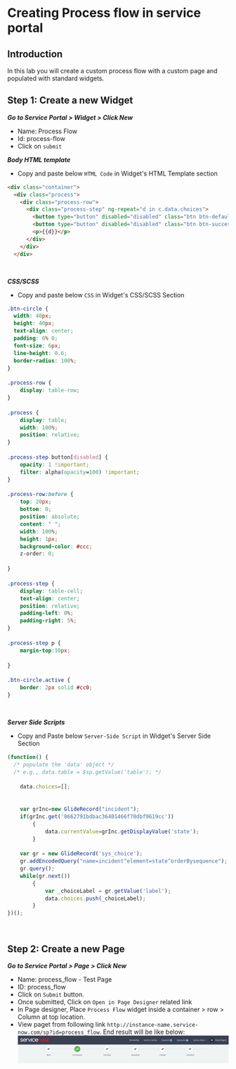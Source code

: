 # Creating Process flow in service portal
## Introduction
In this lab you will create a custom process flow with a custom page and populated with standard widgets.

## Step 1: Create a new Widget
***Go to Service Portal > Widget > Click New***
- Name: Process Flow
- Id: process-flow
- Click on `submit`

***Body HTML template***
- Copy and paste below `HTML Code` in Widget's HTML Template section
```HTML
<div class="container">
  <div class="process">
    <div class="process-row">
      <div class="process-step" ng-repeat="d in c.data.choices">
        <button type="button" disabled="disabled" class="btn btn-default btn-circle" ng-if="c.data.currentValue!=d"><i class="fa fa-check fa-3x" aria-hidden="true"></i></button>
        <button type="button" disabled="disabled" class="btn btn-success btn-circle" ng-if="c.data.currentValue==d"><i class="fa fa-check fa-3x" aria-hidden="true"></i></button>  
        <p>{{d}}</p>       	
      </div>
    </div>
  </div>
```
<br/>

***CSS/SCSS***
- Copy and paste below `CSS` in Widget's CSS/SCSS Section
```CSS
.btn-circle {
  width: 40px;
  height: 40px;
  text-align: center;
  padding: 6% 0;
  font-size: 6px;
  line-height: 0.6;
  border-radius: 100%;
}

.process-row {
    display: table-row;
}

.process {
    display: table;     
    width: 100%;
    position: relative;
}

.process-step button[disabled] {
    opacity: 1 !important;
    filter: alpha(opacity=100) !important;
}

.process-row:before {
    top: 20px;
    bottom: 0;
    position: absolute;
    content: " ";
    width: 100%;
    height: 1px;
    background-color: #ccc;
    z-order: 0;
    
}

.process-step {    
    display: table-cell;
    text-align: center;
    position: relative;
    padding-left: 0%;
    padding-right: 5%;
}

.process-step p {
    margin-top:10px;
    
}

.btn-circle.active {
    border: 2px solid #cc0;
}

```
<br/>

***Server Side Scripts***
- Copy and Paste below `Server-Side Script` in Widget's Server Side Section
```javascript
(function() {
  /* populate the 'data' object */
  /* e.g., data.table = $sp.getValue('table'); */

	data.choices=[];
	
	
	var grInc=new GlideRecord("incident");
	if(grInc.get('8662791bdbac36401466f78dbf9619cc'))
		{
			data.currentValue=grInc.getDisplayValue('state');
		}
	
	var gr = new GlideRecord('sys_choice');
	gr.addEncodedQuery("name=incident^element=state^orderBysequence");
	gr.query();
	while(gr.next())
		{
			var _choiceLabel = gr.getValue('label');
			data.choices.push(_choiceLabel);
		}
})();
```
<br/>

## Step 2: Create a new Page
***Go to Service Portal > Page > Click New***
- Name: process_flow - Test Page
- ID: process_flow
- Click on `Submit` button.
- Once submitted, Click on `Open in Page Designer` related link
- In Page designer, Place `Process Flow` widget inside a container > row > Column at top location.
- View paget from following link `http://instance-name.service-now.com/sp?id=process_flow`. End result will be like below:<br/>
![move to header](/assets/process_flow.png)<br/>
